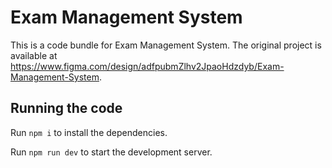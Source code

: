 
  # Exam Management System

  This is a code bundle for Exam Management System. The original project is available at https://www.figma.com/design/adfpubmZlhv2JpaoHdzdyb/Exam-Management-System.

  ## Running the code

  Run `npm i` to install the dependencies.

  Run `npm run dev` to start the development server.
  